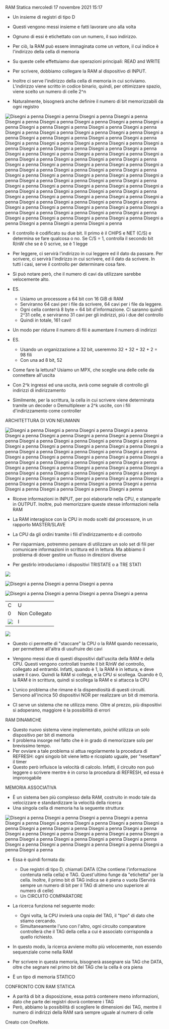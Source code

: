 RAM Statica
mercoledì 17 novembre 2021
15:17

- Un insieme di registri di tipo D
- Questi vengono messi insieme e fatti lavorare uno alla volta
- Ognuno di essi è etichettato con un numero, il suo indirizzo.
- Per ciò, la RAM può essere immaginata come un vettore, il cui indice è l'indirizzo della cella di memoria

- Su queste celle effettuiamo due operazioni principali: READ and WRITE
- Per scrivere, dobbiamo collegare la RAM al dispositivo di INPUT.
- Inoltre ci serve l'indirizzo della cella di memoria in cui scriviamo. L'indirizzo viene scritto in codice binario, quindi, per ottimizzare spazio, viene scelto un numero di celle 2^n
- Naturalmente, bisognerà anche definire il numero di bit memorizzabili da ogni registro

![Disegni a penna Disegni a penna Disegni a penna Disegni a penna Disegni a penna Disegni a penna Disegni a penna Disegni a penna Disegni a penna Disegni a penna Disegni a penna Disegni a penna Disegni a penna Disegni a penna Disegni a penna Disegni a penna Disegni a penna Disegni a penna Disegni a penna Disegni a penna Disegni a penna Disegni a penna Disegni a penna Disegni a penna Disegni a penna Disegni a penna Disegni a penna Disegni a penna Disegni a penna Disegni a penna Disegni a penna Disegni a penna Disegni a penna Disegni a penna Disegni a penna Disegni a penna Disegni a penna Disegni a penna Disegni a penna Disegni a penna Disegni a penna Disegni a penna Disegni a penna Disegni a penna Disegni a penna Disegni a penna Disegni a penna Disegni a penna Disegni a penna Disegni a penna Disegni a penna Disegni a penna Disegni a penna Disegni a penna Disegni a penna Disegni a penna Disegni a penna Disegni a penna Disegni a penna Disegni a penna Disegni a penna Disegni a penna Disegni a penna Disegni a penna Disegni a penna Disegni a penna Disegni a penna Disegni a penna Disegni a penna Disegni a penna Disegni a penna Disegni a penna Disegni a penna Disegni a penna Disegni a penna Disegni a penna Disegni a penna Disegni a penna Disegni a penna Disegni a penna Disegni a penna Disegni a penna Disegni a penna Disegni a penna Disegni a penna Disegni a penna Disegni a penna Disegni a penna Disegni a penna Disegni a penna Disegni a penna Disegni a penna Disegni a penna](15e7734c9ca54af4b22aca954cb72f1e.png)

- Il controllo è codificato su due bit. Il primo è il CHIPS e NET (C/S) e determina se fare qualcosa o no. Se C/S = 1, controlla il secondo bit R/nW che se è 0 scrive, se è 1 legge
- Per leggere, ci servirà l'indirizzo in cui leggere ed il dato da passare. Per scrivere, ci servirà l'indirizzo in cui scrivere, ed il dato da scrivere. In tutti i casi, serve il controllo per determinare cosa fare.

- Si può notare però, che il numero di cavi da utilizzare sarebbe velocemente alto.
- ES.
    - Usiamo un processore a 64 bit con 16 GiB di RAM
    - Serviranno 64 cavi per i file da scrivere, 64 cavi per i file da leggere.
    - Ogni cella conterrà 8 byte = 64 bit d'informazione. Ci saranno quindi 2^31 celle, e serviranno 31 cavi per gli indirizzi, più i due del controllo
    - Quindi in totale, 161 cavi!
- Un modo per ridurre il numero di fili è aumentare il numero di indirizzi
- ES.
    - Usando un organizzazione a 32 bit, useremmo 32 + 32 + 32 + 2 = 98 fili
    - Con una ad 8 bit, 52

- Come fare la lettura? Usiamo un MPX, che sceglie una delle celle da connettere all'uscita
- Con 2^k ingressi ed una uscita, avrà come segnale di controllo gli indirizzi di indirizzamento
- Similmente, per la scrittura, la cella in cui scrivere viene determinata tramite un decoder o Demultiplexer a 2^k uscite, con i fili d'indirizzamento come controller

ARCHITETTURA DI VON NEUMANN

![Disegni a penna Disegni a penna Disegni a penna Disegni a penna Disegni a penna Disegni a penna Disegni a penna Disegni a penna Disegni a penna Disegni a penna Disegni a penna Disegni a penna Disegni a penna Disegni a penna Disegni a penna Disegni a penna Disegni a penna Disegni a penna Disegni a penna Disegni a penna Disegni a penna Disegni a penna Disegni a penna Disegni a penna Disegni a penna Disegni a penna Disegni a penna Disegni a penna Disegni a penna Disegni a penna Disegni a penna Disegni a penna Disegni a penna Disegni a penna Disegni a penna Disegni a penna Disegni a penna Disegni a penna Disegni a penna Disegni a penna Disegni a penna Disegni a penna Disegni a penna Disegni a penna Disegni a penna Disegni a penna Disegni a penna Disegni a penna Disegni a penna Disegni a penna Disegni a penna Disegni a penna Disegni a penna](fe363c8e33a941baa524001beb9852fd.png)

- Riceve informazioni in INPUT, per poi elaborarle nella CPU, e stamparle in OUTPUT. Inoltre, può memorizzare queste stesse informazioni nella RAM
- La RAM interagisce con la CPU in modo scelti dal processore, in un rapporto MASTER/SLAVE
- La CPU da gli ordini tramite i fili d'indirizzamento e di controllo

- Per risparmiare, potremmo pensare di utilizzare un solo set di fili per comunicare informazioni in scrittura ed in lettura. Ma abbiamo il problema di dover gestire un flusso in direzioni diverse
- Per gestirlo introduciamo i dispositivi TRISTATE o a TRE STATI

![](45a5a3cd1c5f4b9ba80a34c94586613c.png)

![Disegni a penna Disegni a penna Disegni a penna](0e4444b2a5724b2189503db7e383fca8.png)

![Disegni a penna Disegni a penna Disegni a penna Disegni a penna](b416477625b04375896021857ade6757.png)

|     |     |
| --- | --- |
| C   | U   |
| 0   | Non Collegato |
| ![](0b606b7415ab4da389ee1c81c748fd5e.png) | I   |

![](3804b91cf3004254a8939d9b92e82bff.png)

- Questo ci permette di "staccare" la CPU o la RAM quando necessario, per permettere all'altra di usufruire dei cavi
- Vengono messi due di questi dispositivi dall'uscita della RAM e della CPU. Questi vengono controllati tramite il bit R/nW del controllo, collegato ad entrambi. Infatti, quando è 1, la RAM è in lettura, e deve usare il cavo. Quindi la RAM si collega, e la CPU si scollega. Quando è 0, la RAM è in scrittura, quindi si scollega la RAM e si attacca la CPU

- L'unico problema che rimane è la dispendiosità di questi circuiti. Servono all'incirca 50 dispositivi NOR per realizzare un bit di memoria.
- CI serve un sistema che ne utilizza meno. Oltre al prezzo, più dispositivi si adoperano, maggiore è la possibilità di errori

RAM DINAMICHE

- Questo nuovo sistema viene implementato, poiché utilizza un solo dispositivo per bit di memoria
- Il problema insorge nel fatto che è in grado di memorizzare solo per brevissimo tempo.
- Per ovviare a tale problema si attua regolarmente la procedura di REFRESH: ogni singolo bit viene letto e ricopiato uguale, per "resettare" il timer
- Questo però influisce la velocità di calcolo. Infatti, il circuito non può leggere o scrivere mentre è in corso la procedura di REFRESH, ed essa è improrogabile

MEMORIA ASSOCIATIVA

- È un sistema ben più complesso della RAM, costruito in modo tale da velocizzare e standardizzare la velocità della ricerca
- Una singola cella di memoria ha la seguente struttura:

![Disegni a penna Disegni a penna Disegni a penna Disegni a penna Disegni a penna Disegni a penna Disegni a penna Disegni a penna Disegni a penna Disegni a penna Disegni a penna Disegni a penna Disegni a penna Disegni a penna Disegni a penna Disegni a penna Disegni a penna Disegni a penna Disegni a penna Disegni a penna Disegni a penna Disegni a penna Disegni a penna Disegni a penna Disegni a penna Disegni a penna Disegni a penna Disegni a penna](d4fe4eaedb8d4aacaf6a699f201fb11d.png)

- Essa è quindi formata da:
    - Due registri di tipo D, chiamati DATA (Che contiene l'informazione contenuta nella cella) e TAG. Quest'ultimo funge da "etichetta" per la cella. Inoltre, il primo bit di TAG indica se è piena o vuota (Servirà sempre un numero di bit per il TAG di almeno uno superiore al numero di celle)
    - Un CIRCUITO COMPARATORE

- La ricerca funziona nel seguente modo:
    - Ogni volta, la CPU invierà una copia del TAG, il "tipo" di dato che stiamo cercando.
    - Simultaneamente l'uno con l'altro, ogni circuito comparatore controllerà che il TAG della cella a cui è associato corrisponda a quello richiesto.
- In questo modo, la ricerca avviene molto più velocemente, non essendo sequenziale come nella RAM
- Per scrivere in questa memoria, bisognerà assegnare sia TAG che DATA, oltre che segnare nel primo bit del TAG che la cella è ora piena

- È un tipo di memoria STATICO

CONFRONTO CON RAM STATICA

- A parità di bit a disposizione, essa potrà contenere meno informazioni, dato che parte dei registri dovrà contenere i TAG
- Però, abbiamo la possibilità di scegliere le dimensioni dei TAG, mentre il numero di indirizzi della RAM sarà sempre uguale al numero di celle

Creato con OneNote.